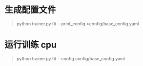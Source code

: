 # 生成配置文件

> python trainer.py fit --print_config >config/base_config.yaml

# 运行训练 cpu
> python trainer.py fit --config config/base_config.yaml